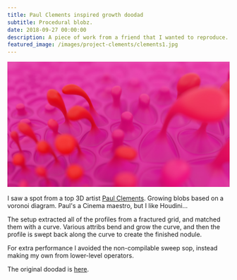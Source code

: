 ```yaml
---
title: Paul Clements inspired growth doodad
subtitle: Procedural blobz.
date: 2018-09-27 00:00:00
description: A piece of work from a friend that I wanted to reproduce.
featured_image: /images/project-clements/clements1.jpg
---
```


![](/images/project-clements/clements1.jpg)

I saw a spot from a top 3D artist [Paul Clements](https://twitter.com/paulclementstv). Growing blobs based on a voronoi diagram. Paul's a Cinema maestro, but I like Houdini...

The setup extracted all of the profiles from a fractured grid, and matched them with a curve. Various attribs bend and grow the curve, and then the profile is swept back along the curve to create the finished nodule.

For extra performance I avoided the non-compilable sweep sop, instead making my own from lower-level operators.

The original doodad is [here](https://t.co/3F441GJj3B).